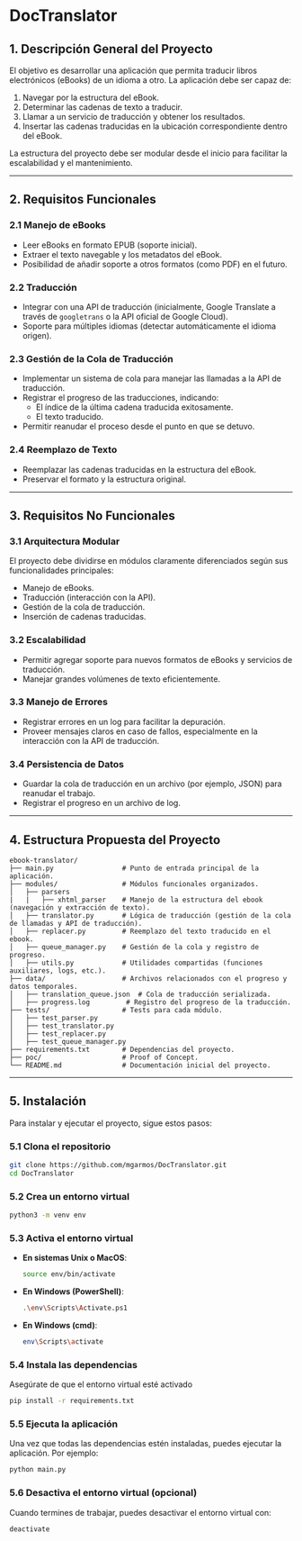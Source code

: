 
# DocTranslator

## 1. **Descripción General del Proyecto**

El objetivo es desarrollar una aplicación que permita traducir libros electrónicos (eBooks) de un idioma a otro. La aplicación debe ser capaz de:

1. Navegar por la estructura del eBook.
2. Determinar las cadenas de texto a traducir.
3. Llamar a un servicio de traducción y obtener los resultados.
4. Insertar las cadenas traducidas en la ubicación correspondiente dentro del eBook.

La estructura del proyecto debe ser modular desde el inicio para facilitar la escalabilidad y el mantenimiento.

---

## 2. **Requisitos Funcionales**

### 2.1 **Manejo de eBooks**

- Leer eBooks en formato EPUB (soporte inicial).
- Extraer el texto navegable y los metadatos del eBook.
- Posibilidad de añadir soporte a otros formatos (como PDF) en el futuro.

### 2.2 **Traducción**

- Integrar con una API de traducción (inicialmente, Google Translate a través de `googletrans` o la API oficial de Google Cloud).
- Soporte para múltiples idiomas (detectar automáticamente el idioma origen).

### 2.3 **Gestión de la Cola de Traducción**

- Implementar un sistema de cola para manejar las llamadas a la API de traducción.
- Registrar el progreso de las traducciones, indicando:
  - El índice de la última cadena traducida exitosamente.
  - El texto traducido.
- Permitir reanudar el proceso desde el punto en que se detuvo.

### 2.4 **Reemplazo de Texto**

- Reemplazar las cadenas traducidas en la estructura del eBook.
- Preservar el formato y la estructura original.

---

## 3. **Requisitos No Funcionales**

### 3.1 **Arquitectura Modular**

El proyecto debe dividirse en módulos claramente diferenciados según sus funcionalidades principales:

- Manejo de eBooks.
- Traducción (interacción con la API).
- Gestión de la cola de traducción.
- Inserción de cadenas traducidas.

### 3.2 **Escalabilidad**

- Permitir agregar soporte para nuevos formatos de eBooks y servicios de traducción.
- Manejar grandes volúmenes de texto eficientemente.

### 3.3 **Manejo de Errores**

- Registrar errores en un log para facilitar la depuración.
- Proveer mensajes claros en caso de fallos, especialmente en la interacción con la API de traducción.

### 3.4 **Persistencia de Datos**

- Guardar la cola de traducción en un archivo (por ejemplo, JSON) para reanudar el trabajo.
- Registrar el progreso en un archivo de log.

---

## 4. **Estructura Propuesta del Proyecto**

```plaintext
ebook-translator/
├── main.py                 # Punto de entrada principal de la aplicación.
├── modules/                # Módulos funcionales organizados.
│   ├── parsers             
|   |   ├── xhtml_parser    # Manejo de la estructura del ebook (navegación y extracción de texto).
│   ├── translator.py       # Lógica de traducción (gestión de la cola de llamadas y API de traducción).
│   ├── replacer.py         # Reemplazo del texto traducido en el ebook.
│   ├── queue_manager.py    # Gestión de la cola y registro de progreso.
│   ├── utils.py            # Utilidades compartidas (funciones auxiliares, logs, etc.).
├── data/                   # Archivos relacionados con el progreso y datos temporales.
│   ├── translation_queue.json  # Cola de traducción serializada.
│   ├── progress.log         # Registro del progreso de la traducción.
├── tests/                  # Tests para cada módulo.
│   ├── test_parser.py
│   ├── test_translator.py
│   ├── test_replacer.py
│   ├── test_queue_manager.py
├── requirements.txt        # Dependencias del proyecto.
├── poc/                    # Proof of Concept.
└── README.md               # Documentación inicial del proyecto.
```

---

## 5. **Instalación**

Para instalar y ejecutar el proyecto, sigue estos pasos:

### 5.1 **Clona el repositorio**

   ```bash
   git clone https://github.com/mgarmos/DocTranslator.git
   cd DocTranslator
   ```

### 5.2  **Crea un entorno virtual**

   ```bash
   python3 -m venv env
   ```

### 5.3 **Activa el entorno virtual**

- **En sistemas Unix o MacOS**:

  ```bash
  source env/bin/activate
  ```

- **En Windows (PowerShell)**:

  ```bash
  .\env\Scripts\Activate.ps1
  ```

- **En Windows (cmd)**:

  ```bash
  env\Scripts\activate
  ```

### 5.4 **Instala las dependencias**

   Asegúrate de que el entorno virtual esté activado

   ```bash
   pip install -r requirements.txt
   ```

### 5.5 **Ejecuta la aplicación**

Una vez que todas las dependencias estén instaladas, puedes ejecutar la aplicación. Por ejemplo:

  ```bash
  python main.py
  ```

### 5.6 **Desactiva el entorno virtual (opcional)**

Cuando termines de trabajar, puedes desactivar el entorno virtual con:

  ```bash
  deactivate
  ```
